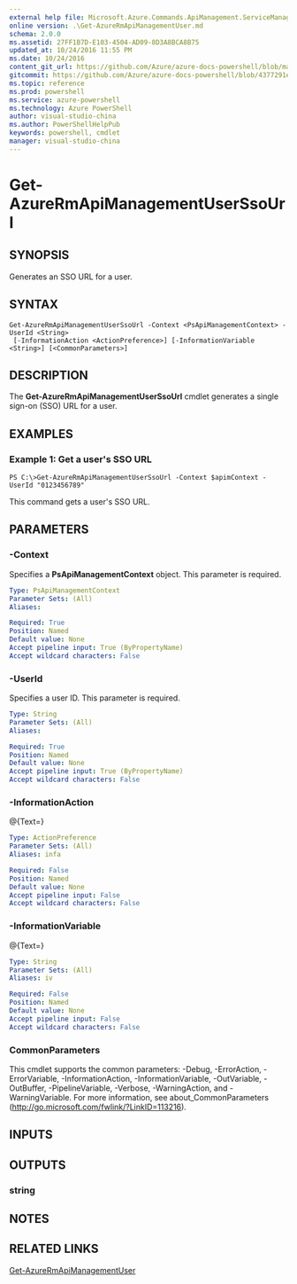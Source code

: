 ```yaml
---
external help file: Microsoft.Azure.Commands.ApiManagement.ServiceManagement.dll-Help.xml
online version: .\Get-AzureRmApiManagementUser.md
schema: 2.0.0
ms.assetid: 27FF1B7D-E103-4504-AD09-8D3A8BCA8B75
updated_at: 10/24/2016 11:55 PM
ms.date: 10/24/2016
content_git_url: https://github.com/Azure/azure-docs-powershell/blob/master/azureps-cmdlets-docs/ResourceManager/Microsoft.Azure.Commands.ApiManagement.ServiceManagement/v2.1.0/Get-AzureRmApiManagementUserSsoUrl.md
gitcommit: https://github.com/Azure/azure-docs-powershell/blob/4377291ee360e58e2c1c5d644155daf6a0279055/azureps-cmdlets-docs/ResourceManager/Microsoft.Azure.Commands.ApiManagement.ServiceManagement/v2.1.0/Get-AzureRmApiManagementUserSsoUrl.md
ms.topic: reference
ms.prod: powershell
ms.service: azure-powershell
ms.technology: Azure PowerShell
author: visual-studio-china
ms.author: PowerShellHelpPub
keywords: powershell, cmdlet
manager: visual-studio-china
---
```


# Get-AzureRmApiManagementUserSsoUrl

## SYNOPSIS
Generates an SSO URL for a user.

## SYNTAX

```
Get-AzureRmApiManagementUserSsoUrl -Context <PsApiManagementContext> -UserId <String>
 [-InformationAction <ActionPreference>] [-InformationVariable <String>] [<CommonParameters>]
```

## DESCRIPTION
The **Get-AzureRmApiManagementUserSsoUrl** cmdlet generates a single sign-on (SSO) URL for a user.

## EXAMPLES

### Example 1: Get a user's SSO URL
```
PS C:\>Get-AzureRmApiManagementUserSsoUrl -Context $apimContext -UserId "0123456789"
```

This command gets a user's SSO URL.

## PARAMETERS

### -Context
Specifies a **PsApiManagementContext** object.
This parameter is required.

```yaml
Type: PsApiManagementContext
Parameter Sets: (All)
Aliases: 

Required: True
Position: Named
Default value: None
Accept pipeline input: True (ByPropertyName)
Accept wildcard characters: False
```

### -UserId
Specifies a user ID.
This parameter is required.

```yaml
Type: String
Parameter Sets: (All)
Aliases: 

Required: True
Position: Named
Default value: None
Accept pipeline input: True (ByPropertyName)
Accept wildcard characters: False
```

### -InformationAction
@{Text=}

```yaml
Type: ActionPreference
Parameter Sets: (All)
Aliases: infa

Required: False
Position: Named
Default value: None
Accept pipeline input: False
Accept wildcard characters: False
```

### -InformationVariable
@{Text=}

```yaml
Type: String
Parameter Sets: (All)
Aliases: iv

Required: False
Position: Named
Default value: None
Accept pipeline input: False
Accept wildcard characters: False
```

### CommonParameters
This cmdlet supports the common parameters: -Debug, -ErrorAction, -ErrorVariable, -InformationAction, -InformationVariable, -OutVariable, -OutBuffer, -PipelineVariable, -Verbose, -WarningAction, and -WarningVariable. For more information, see about_CommonParameters (http://go.microsoft.com/fwlink/?LinkID=113216).

## INPUTS

## OUTPUTS

### string

## NOTES

## RELATED LINKS

[Get-AzureRmApiManagementUser](xref:ResourceManager/Microsoft.Azure.Commands.ApiManagement.ServiceManagement/v2.1.0/Get-AzureRmApiManagementUser.md)


